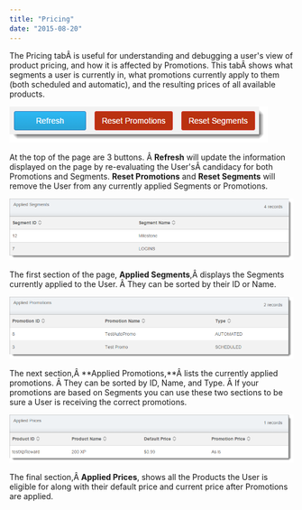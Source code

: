 ```yaml
---
title: "Pricing"
date: "2015-08-20"
---
```


The Pricing tabÂ is useful for understanding and debugging a user's view of product pricing, and how it is affected by Promotions. This tabÂ shows what segments a user is currently in, what promotions currently apply to them (both scheduled and automatic), and the resulting prices of all available products.

[![pricingButtons](images/pricingButtons.png)](images/pricingButtons.png)

At the top of the page are 3 buttons. Â **Refresh** will update the information displayed on the page by re-evaluating the User'sÂ candidacy for both Promotions and Segments. **Reset Promotions** and **Reset Segments** will remove the User from any currently applied Segments or Promotions.

[![pricingSegments](images/pricingSegments.png)](images/pricingSegments.png)

The first section of the page, **Applied Segments**,Â displays the Segments currently applied to the User. Â They can be sorted by their ID or Name.

[![](images/pricingPromos.png)](images/pricingPromos.png)

The next section,Â **Applied Promotions,**Â lists the currently applied promotions. Â They can be sorted by ID, Name, and Type. Â If your promotions are based on Segments you can use these two sections to be sure a User is receiving the correct promotions.

[![appliedPrices](images/appliedPrices.png)](images/appliedPrices.png)

The final section,Â **Applied Prices**, shows all the Products the User is eligible for along with their default price and current price after Promotions are applied.
